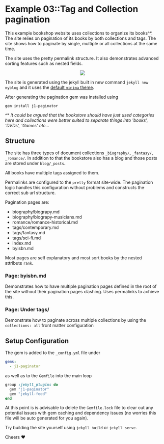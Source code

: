# Example 03::Tag and Collection pagination

This example bookshop website uses collections to organize its books^*. The site relies on pagination of its books by both collections and tags. The site shows how to paginate by single, multiple or all collections at the same time. 

The site uses the pretty permalink structure. It also demonstrates advanced sorting features such as nested fields. 

<p align="center">
  <img src="https://raw.githubusercontent.com/sverrirs/j1-paginator/master/examples/img/03-example-screenshot-main.png" />
</p>

The site is generated using the jekyll built in new command `jekyll new myblog` and it uses the [default `minima` theme](https://github.com/jekyll/minima).

After generating the pagination gem was installed using
```
gem install j1-paginator
```

^* _It could be argued that the bookstore should have just used categories here and collections were better suited to separate things into 'books', 'DVDs', 'Games' etc..._

## Structure

The site has three types of document collections `_biography/`, `_fantasy/`, `_romance/`. In addition to that the bookstore also has a blog and those posts are stored under `blog/_posts`. 

All books have multiple tags assigned to them.

Permalinks are configured to the `pretty` format site-wide. The pagination logic handles this configuration without problems and constructs the correct sub url structure.

Pagination pages are:

* biography/biograpy.md
* biography/biograpy-musicians.md
* romance/romance-historical.md
* tags/contemporary.md
* tags/fantasy.md
* tags/sci-fi.md
* index.md
* byisbn.md

Most pages are self explanatory and most sort books by the nested attribute `rank`.

### Page: byisbn.md 
Demonstrates how to have multiple pagination pages defined in the root of the site without their pagination pages clashing. Uses permalinks to achieve this.

### Page: Under tags/
Demonstrate how to paginate across multiple collections by using the `collections: all` front matter configuration

## Setup Configuration
The gem is added to the `_config.yml` file under
``` yml
gems:
  - j1-paginator
```

as well as to the `Gemfile` into the main loop
``` ruby
group :jekyll_plugins do
  gem "j1-paginator"
  gem "jekyll-feed"
end
```

At this point is is advisable to delete the `Gemfile.lock` file to clear out any potential issues with gem caching and dependency issues (no worries this file will be auto generated for you again).


Try building the site yourself using `jekyll build` or `jekyll serve`.

Cheers :heart:

